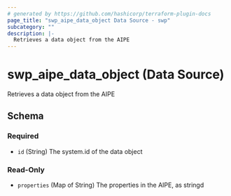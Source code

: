 ```yaml
---
# generated by https://github.com/hashicorp/terraform-plugin-docs
page_title: "swp_aipe_data_object Data Source - swp"
subcategory: ""
description: |-
  Retrieves a data object from the AIPE
---
```


# swp_aipe_data_object (Data Source)

Retrieves a data object from the AIPE



<!-- schema generated by tfplugindocs -->
## Schema

### Required

- `id` (String) The system.id of the data object

### Read-Only

- `properties` (Map of String) The properties in the AIPE, as stringd
